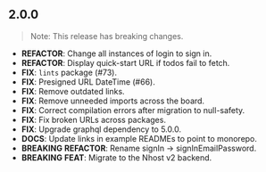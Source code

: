 ## 2.0.0

> Note: This release has breaking changes.

 - **REFACTOR**: Change all instances of login to sign in.
 - **REFACTOR**: Display quick-start URL if todos fail to fetch.
 - **FIX**: `lints` package (#73).
 - **FIX**: Presigned URL DateTime (#66).
 - **FIX**: Remove outdated links.
 - **FIX**: Remove unneeded imports across the board.
 - **FIX**: Correct compilation errors after migration to null-safety.
 - **FIX**: Fix broken URLs across packages.
 - **FIX**: Upgrade graphql dependency to 5.0.0.
 - **DOCS**: Update links in example READMEs to point to monorepo.
 - **BREAKING** **REFACTOR**: Rename signIn -> signInEmailPassword.
 - **BREAKING** **FEAT**: Migrate to the Nhost v2 backend.

